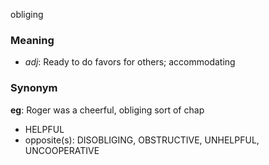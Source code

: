 obliging
### Meaning
+ _adj_: Ready to do favors for others; accommodating

### Synonym

__eg__: Roger was a cheerful, obliging sort of chap

+ HELPFUL
+ opposite(s): DISOBLIGING, OBSTRUCTIVE, UNHELPFUL, UNCOOPERATIVE


